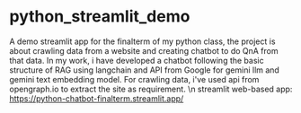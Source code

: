 # python_streamlit_demo
A demo streamlit app for the finalterm of my python class, the project is about crawling data from a website and creating chatbot to do QnA from that data.
In my work, i have developed a chatbot following the basic structure of RAG using langchain and API from Google for gemini llm and gemini text embedding model.
For crawling data, i've used api from opengraph.io to extract the site as requirement. \n
streamlit web-based app: https://python-chatbot-finalterm.streamlit.app/
